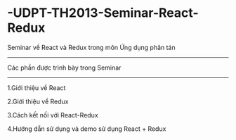 # -UDPT-TH2013-Seminar-React-Redux
Seminar về React và Redux trong môn Ứng dụng phân tán
_________________________________________


Các phần được trình bày trong Seminar
_________________________________________
1.Giới thiệu về React

2.Giới thiệu về Redux

3.Cách kết nối với React-Redux 

4.Hướng dẫn sử dụng và demo sử dụng React + Redux
